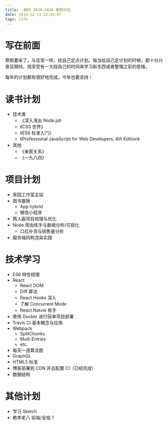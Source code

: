 ```yaml
---
title: 💡我的 2019-2020 寒假计划
date: 2019-12-11 22:33:57
tags: life
---
```


# 写在前面 

寒假要来了。与往常一样，给自己定点计划。每当给自己定计划的时候，都十分兴奋且期待。很享受有一大段自己的时间来学习新东西或者整理之前的思绪。

每年的计划都有很好地完成，今年也要坚持！

# 读书计划

+ 技术类
  + 《深入浅出 Node.js》
  + 《CSS 世界》
  + 《ES6 标准入门》
  + 《Professional JavaScript for Web Developers, 4th Edition》
+ 其他
  + 《亲密关系》
  + 《一九八四》

# 项目计划

+ 家园工作室主站
+ 图书置换
  + App hybrid
  + 微信小程序
+ 两人画项目梳理与优化
+ Node 爬虫练手与数据分析/可视化
  + 口红补货与销售量分析
+ 服务端同构渲染实践

# 技术学习

+ ES6 特性梳理
+ React
  + React DOM
  + Diff 算法
  + React Hooks 深入
  + 了解 Concurrent Mode
  + React Natvie 练手
+ 使用 Docker 进行简单项目部署
+ Travis CI 基本概念与应用
+ Webpack
  + SplitChunks
  + Multi Entries
  + etc.
+ 每天一道算法题
+ GraphQL
+ HTML5 标准
+ 博客部署到 CDN 并且配置 CI（已经完成）
+ 数据结构

# 其他计划

+ 学习 Sketch
+ 教李老八 前端/全栈？
